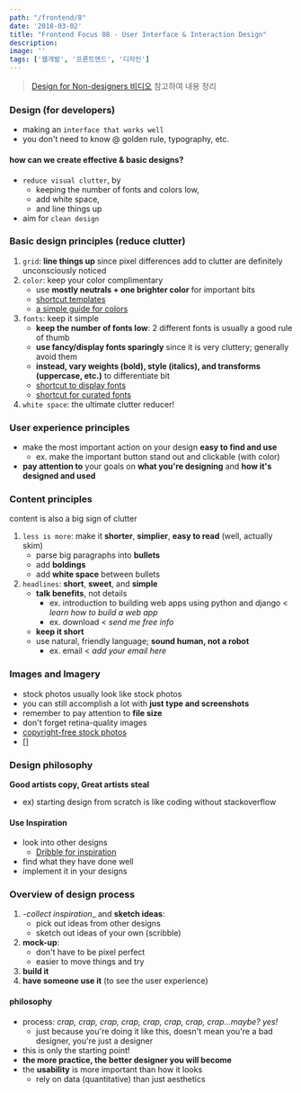 ```yaml
---
path: "/frontend/8"
date: '2018-03-02'
title: "Frontend Focus 08 - User Interface & Interaction Design"
description: 
image: ''
tags: ['웹개발', '프론트엔드', '디자인']
---
```


> [Design for Non-designers 비디오](https://www.youtube.com/watch?v=ZbrzdMaumNk&feature=youtu.be) 참고하여 내용 정리

### Design (for developers)
- making an `interface that works well`
- you don't need to know @ golden rule, typography, etc.

#### how can we create effective & basic designs?
- `reduce visual clutter`, by
    - keeping the number of fonts and colors low,
    - add white space,
    - and line things up
- aim for `clean design`

### Basic design principles (reduce clutter)
1. `grid`: __line things up__ since pixel differences add to clutter are definitely unconsciously noticed
2. `color`: keep your color complimentary
    - use __mostly neutrals + one brighter color__ for important bits
    - [shortcut templates](https://www.colourlovers.com/palettes/most-loved/all-time/meta)
    - [a simple guide for colors](https://www.smashingmagazine.com/2016/04/web-developer-guide-color/)
3. `fonts`: keep it simple
    - __keep the number of fonts low__: 2 different fonts is usually a good rule of thumb
    - __use fancy/display fonts sparingly__ since it is very cluttery; generally avoid them
    - __instead, vary weights (bold), style (italics), and transforms (uppercase, etc.)__ to differentiate bit
    - [shortcut to display fonts](https://beautifulwebtype.com/)
    - [shortcut for curated fonts](https://www.typewolf.com/)
4. `white space`: the ultimate clutter reducer!

### User experience principles
- make the most important action on your design __easy to find and use__
    - ex. make the important button stand out and clickable (with color)
- __pay attention to__ your goals on __what you're designing__ and __how it's designed and used__

### Content principles
content is also a big sign of clutter
1. `less is more`: make it __shorter__, __simplier__, __easy to read__ (well, actually skim)
    - parse big paragraphs into __bullets__
    - add __boldings__
    - add __white space__ between bullets
2. `headlines`: __short__, __sweet__, and __simple__
    - __talk benefits__, not details
        - ex. introduction to building web apps using python and django < _learn how to build a web app_
        - ex. download < _send me free info_
    - __keep it short__
    - use natural, friendly language; __sound human, not a robot__
        - ex. email < _add your email here_

### Images and Imagery
- stock photos usually look like stock photos
- you can still accomplish a lot with __just type and screenshots__
- remember to pay attention to __file size__
- don't forget retina-quality images
- [copyright-free stock photos](https://unsplash.com/)
- []

### Design philosophy
__Good artists copy, Great artists steal__
- ex) starting design from scratch is like coding without stackoverflow

#### Use Inspiration
- look into other designs
    - [Dribble for inspiration](https://dribbble.com/)
- find what they have done well
- implement it in your designs

### Overview of design process
1. _-collect inspiration__ and __sketch ideas__:
    - pick out ideas from other designs
    - sketch out ideas of your own (scribble)
2. __mock-up__:
    - don't have to be pixel perfect
    - easier to move things and try
3. __build it__
4. __have someone use it__ (to see the user experience)

#### philosophy
- process: _crap, crap, crap, crap, crap, crap, crap, crap...maybe? yes!_
    - just because you're doing it like this, doesn't mean you're a bad designer, you're just a designer
- this is only the starting point!
- __the more practice, the better designer you will become__
- the __usability__ is more important than how it looks
    - rely on data (quantitative) than just aesthetics
